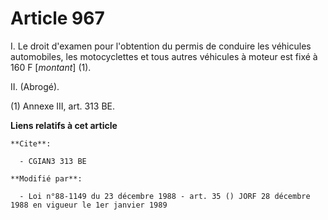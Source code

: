 # Article 967

I. Le droit d'examen pour l'obtention du permis de conduire les véhicules automobiles, les motocyclettes et tous autres
véhicules à moteur est fixé à 160 F [*montant*] (1).

II. (Abrogé).

(1) Annexe III, art. 313 BE.

**Liens relatifs à cet article**

	**Cite**:

	  - CGIAN3 313 BE

	**Modifié par**:

	  - Loi n°88-1149 du 23 décembre 1988 - art. 35 () JORF 28 décembre 1988 en vigueur le 1er janvier 1989
